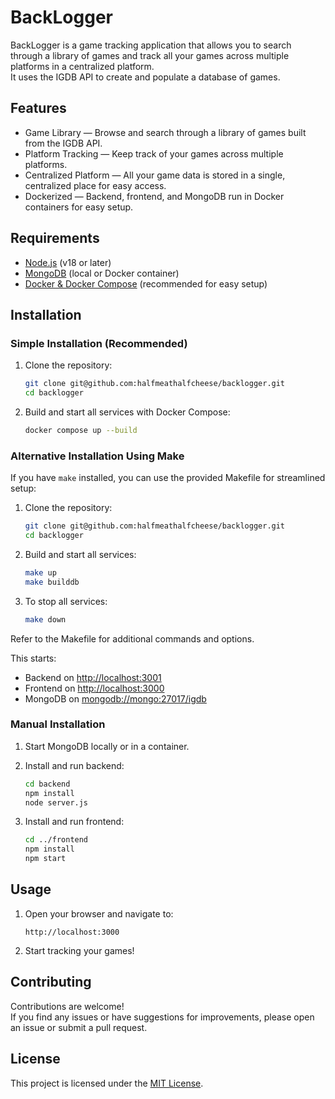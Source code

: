 # BackLogger

BackLogger is a game tracking application that allows you to search through a library of games and track all your games across multiple platforms in a centralized platform.  
It uses the IGDB API to create and populate a database of games.

## Features

- Game Library — Browse and search through a library of games built from the IGDB API.
- Platform Tracking — Keep track of your games across multiple platforms.
- Centralized Platform — All your game data is stored in a single, centralized place for easy access.
- Dockerized — Backend, frontend, and MongoDB run in Docker containers for easy setup.

## Requirements

- [Node.js](https://nodejs.org/) (v18 or later)
- [MongoDB](https://www.mongodb.com/) (local or Docker container)
- [Docker & Docker Compose](https://docs.docker.com/get-docker/) (recommended for easy setup)

## Installation

### Simple Installation (Recommended)

1. Clone the repository:

    ```bash
    git clone git@github.com:halfmeathalfcheese/backlogger.git
    cd backlogger
    ```

2. Build and start all services with Docker Compose:

    ```bash
    docker compose up --build
    ```

 ### Alternative Installation Using Make

 If you have `make` installed, you can use the provided Makefile for streamlined setup:

 1. Clone the repository:

     ```bash
     git clone git@github.com:halfmeathalfcheese/backlogger.git
     cd backlogger
     ```

 2. Build and start all services:

     ```bash
     make up
     make builddb
     ```

 3. To stop all services:

     ```bash
     make down
     ```

 Refer to the Makefile for additional commands and options.

This starts:
- Backend on [http://localhost:3001](http://localhost:3001)
- Frontend on [http://localhost:3000](http://localhost:3000)
- MongoDB on [mongodb://mongo:27017/igdb](mongodb://mongo:27017/igdb)

### Manual Installation

1. Start MongoDB locally or in a container.

2. Install and run backend:

    ```bash
    cd backend
    npm install
    node server.js
    ```

3. Install and run frontend:

    ```bash
    cd ../frontend
    npm install
    npm start
    ```

## Usage

1. Open your browser and navigate to:

    ```
    http://localhost:3000
    ```

2. Start tracking your games!

## Contributing

Contributions are welcome!  
If you find any issues or have suggestions for improvements, please open an issue or submit a pull request.

## License

This project is licensed under the [MIT License](LICENSE).
